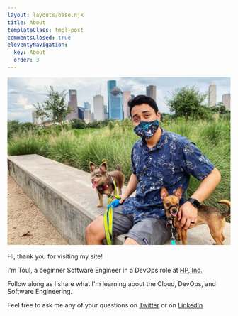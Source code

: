 ```yaml
---
layout: layouts/base.njk
title: About
templateClass: tmpl-post
commentsClosed: true
eleventyNavigation:
  key: About
  order: 3
---
```



<img src = "../img/toul-with-friends-at-the-toulbox.jpg" class="selfie"/>

Hi, thank you for visiting my site! 

I'm Toul, a beginner Software Engineer in a DevOps role at [HP, Inc.](https://www.linkedin.com/in/llcranmer/)

Follow along as I share what I'm learning about the Cloud, DevOps, and Software Engineering. 

Feel free to ask me any of your questions on [Twitter](https://twitter.com/home) or on [LinkedIn](https://www.linkedin.com/in/llcranmer/)